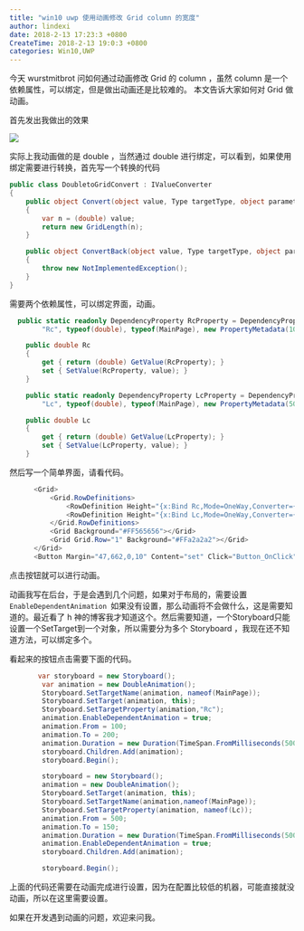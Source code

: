 ```yaml
---
title: "win10 uwp 使用动画修改 Grid column 的宽度"
author: lindexi
date: 2018-2-13 17:23:3 +0800
CreateTime: 2018-2-13 19:0:3 +0800
categories: Win10,UWP
---
```


今天 wurstmitbrot 问如何通过动画修改 Grid 的 column ，虽然 column 是一个依赖属性，可以绑定，但是做出动画还是比较难的。
本文告诉大家如何对 Grid 做动画。

<!--more-->



首先发出我做出的效果

![](http://7xqpl8.com1.z0.glb.clouddn.com/34fdad35-5dfe-a75b-2b4b-8c5e313038e2%2F2017%25E5%25B9%25B48%25E6%259C%25883%25E6%2597%25A5%2520091908.gif)

实际上我动画做的是 double ，当然通过 double 进行绑定，可以看到，如果使用绑定需要进行转换，首先写一个转换的代码

```csharp
public class DoubletoGridConvert : IValueConverter
{
    public object Convert(object value, Type targetType, object parameter, string language)
    {
        var n = (double) value;
        return new GridLength(n);
    }

    public object ConvertBack(object value, Type targetType, object parameter, string language)
    {
        throw new NotImplementedException();
    }
}
```

需要两个依赖属性，可以绑定界面，动画。

```csharp
  public static readonly DependencyProperty RcProperty = DependencyProperty.Register(
        "Rc", typeof(double), typeof(MainPage), new PropertyMetadata(100d));

    public double Rc
    {
        get { return (double) GetValue(RcProperty); }
        set { SetValue(RcProperty, value); }
    }

    public static readonly DependencyProperty LcProperty = DependencyProperty.Register(
        "Lc", typeof(double), typeof(MainPage), new PropertyMetadata(500d));

    public double Lc
    {
        get { return (double) GetValue(LcProperty); }
        set { SetValue(LcProperty, value); }
    }
```

然后写一个简单界面，请看代码。

```csharp
      <Grid>
          <Grid.RowDefinitions>
              <RowDefinition Height="{x:Bind Rc,Mode=OneWay,Converter={StaticResource double}}"/>
              <RowDefinition Height="{x:Bind Lc,Mode=OneWay,Converter={StaticResource double}}"/>
          </Grid.RowDefinitions>
          <Grid Background="#FF565656"></Grid>
          <Grid Grid.Row="1" Background="#FFa2a2a2"></Grid>
      </Grid>
      <Button Margin="47,662,0,10" Content="set" Click="Button_OnClick"></Button>
```


点击按钮就可以进行动画。

动画我写在后台，于是会遇到几个问题，如果对于布局的，需要设置`EnableDependentAnimation `如果没有设置，那么动画将不会做什么，这是需要知道的。最近看了 h 神的博客我才知道这个。然后需要知道，一个Storyboard只能设置一个SetTarget到一个对象，所以需要分为多个 Storyboard ，我现在还不知道方法，可以绑定多个。

看起来的按钮点击需要下面的代码。

```csharp
       var storyboard = new Storyboard();
        var animation = new DoubleAnimation();
        Storyboard.SetTargetName(animation, nameof(MainPage));
        Storyboard.SetTarget(animation, this);
        Storyboard.SetTargetProperty(animation,"Rc");
        animation.EnableDependentAnimation = true;
        animation.From = 100;
        animation.To = 200;
        animation.Duration = new Duration(TimeSpan.FromMilliseconds(500));
        storyboard.Children.Add(animation);
        storyboard.Begin();

        storyboard = new Storyboard();
        animation = new DoubleAnimation();
        Storyboard.SetTarget(animation, this);
        Storyboard.SetTargetName(animation,nameof(MainPage));
        Storyboard.SetTargetProperty(animation, nameof(Lc));
        animation.From = 500;
        animation.To = 150;
        animation.Duration = new Duration(TimeSpan.FromMilliseconds(500));
        animation.EnableDependentAnimation = true;
        storyboard.Children.Add(animation);

        storyboard.Begin();
```

上面的代码还需要在动画完成进行设置，因为在配置比较低的机器，可能直接就没动画，所以在这里需要设置。

如果在开发遇到动画的问题，欢迎来问我。


